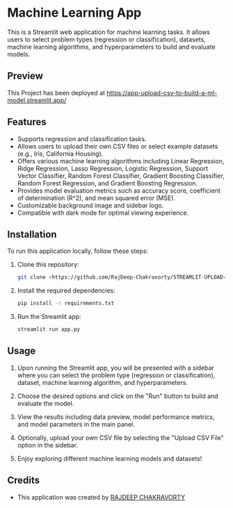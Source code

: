 # Machine Learning App

This is a Streamlit web application for machine learning tasks. It allows users to select problem types (regression or classification), datasets, machine learning algorithms, and hyperparameters to build and evaluate models.

## Preview
This Project has been deployed at https://app-upload-csv-to-build-a-ml-model.streamlit.app/

## Features

- Supports regression and classification tasks.
- Allows users to upload their own CSV files or select example datasets (e.g., Iris, California Housing).
- Offers various machine learning algorithms including Linear Regression, Ridge Regression, Lasso Regression, Logistic Regression, Support Vector Classifier, Random Forest Classifier, Gradient Boosting Classifier, Random Forest Regression, and Gradient Boosting Regression.
- Provides model evaluation metrics such as accuracy score, coefficient of determination (R^2), and mean squared error (MSE).
- Customizable background image and sidebar logo.
- Compatible with dark mode for optimal viewing experience.

## Installation

To run this application locally, follow these steps:

1. Clone this repository:

   ```bash
   git clone <https://github.com/RajDeep-Chakravorty/STREAMLIT-UPLOAD-CSV-TO-BUILD-A-ML-MODEL>
   ```

2. Install the required dependencies:

   ```bash
   pip install -r requirements.txt
   ```

3. Run the Streamlit app:

   ```bash
   streamlit run app.py
   ```

## Usage

1. Upon running the Streamlit app, you will be presented with a sidebar where you can select the problem type (regression or classification), dataset, machine learning algorithm, and hyperparameters.

2. Choose the desired options and click on the "Run" button to build and evaluate the model.

3. View the results including data preview, model performance metrics, and model parameters in the main panel.

4. Optionally, upload your own CSV file by selecting the "Upload CSV File" option in the sidebar.

5. Enjoy exploring different machine learning models and datasets!

## Credits

- This application was created by [RAJDEEP CHAKRAVORTY](https://github.com/RajDeep-Chakravorty)
